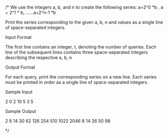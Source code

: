 
/*
We use the integers a, b, and n  to create the following series:
a+2^0 *b , a + 2^1 * b, ......a+2^n-1 *b

Print the series corresponding to the given a, b, n and  values as a single line of  space-separated integers.

Input Format

The first line contains an integer, t, denoting the number of queries. 
Each line  of the  subsequent lines contains three space-separated integers describing the respective a, b, n

Output Format

For each query, print the corresponding series on a new line. Each series must be printed in order as a single line of  space-separated integers.

Sample Input

2
0 2 10
5 3 5

Sample Output

2 6 14 30 62 126 254 510 1022 2046
8 14 26 50 98

*/



